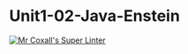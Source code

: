 # Unit1-02-Java-Enstein
[![Mr Coxall's Super Linter](https://github.com/ICS4U-Programming-AlexanderM/Unit1-02-Java-Enstein/workflows/Mr%20Coxall's%20Super%20Linter/badge.svg)](https://github.com/ICS4U-Programming-AlexanderM/Unit1-02-Java-Enstein/actions/)

